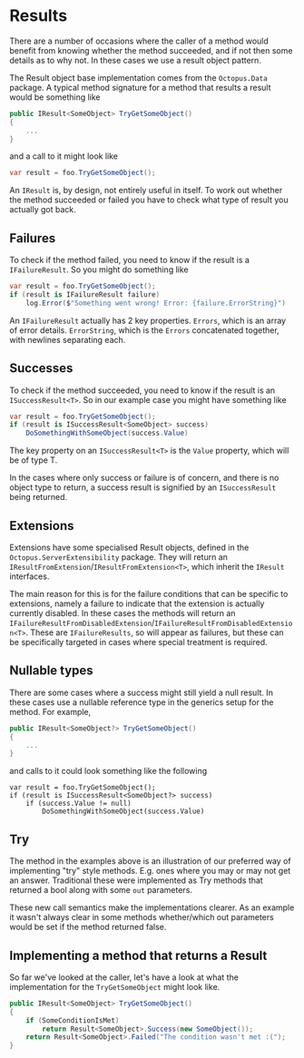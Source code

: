 # Results
There are a number of occasions where the caller of a method would benefit from knowing whether the method succeeded, and if not then some details as to why not. In these cases we use a result object pattern.

The Result object base implementation comes from the `Octopus.Data` package. A typical method signature for a method that results a result would be something like

``` csharp
public IResult<SomeObject> TryGetSomeObject()
{
    ...
}
```

and a call to it might look like

```csharp
var result = foo.TryGetSomeObject();
```

An `IResult` is, by design, not entirely useful in itself. To work out whether the method succeeded or failed you have to check what type of result you actually got back.

## Failures

To check if the method failed, you need to know if the result is a `IFailureResult`. So you might do something like

```csharp
var result = foo.TryGetSomeObject();
if (result is IFailureResult failure)
    log.Error($"Something went wrong! Error: {failure.ErrorString}")
```

An `IFailureResult` actually has 2 key properties. `Errors`, which is an array of error details. `ErrorString`, which is the `Errors` concatenated together, with newlines separating each.

## Successes

To check if the method succeeded, you need to know if the result is an `ISuccessResult<T>`. So in our example case you might have something like

```csharp
var result = foo.TryGetSomeObject();
if (result is ISuccessResult<SomeObject> success)
    DoSomethingWithSomeObject(success.Value)
```

The key property on an `ISuccessResult<T>` is the `Value` property, which will be of type T.

In the cases where only success or failure is of concern, and there is no object type to return, a success result is signified by an `ISuccessResult` being returned.

## Extensions

Extensions have some specialised Result objects, defined in the `Octopus.ServerExtensibility` package. They will return an `IResultFromExtension`/`IResultFromExtension<T>`, which inherit the `IResult` interfaces.

The main reason for this is for the failure conditions that can be specific to extensions, namely a failure to indicate that the extension is actually currently disabled. In these cases the methods will return an `IFailureResultFromDisabledExtension`/`IFailureResultFromDisabledExtension<T>`. These are `IFailureResults`, so will appear as failures, but these can be specifically targeted in cases where special treatment is required.

## Nullable types

There are some cases where a success might still yield a null result. In these cases use a nullable reference type in the generics setup for the method. For example,

```csharp
public IResult<SomeObject?> TryGetSomeObject()
{
    ...
}
```

and calls to it could look something like the following

```
var result = foo.TryGetSomeObject();
if (result is ISuccessResult<SomeObject?> success)
    if (success.Value != null)
        DoSomethingWithSomeObject(success.Value)    
```

## Try

The method in the examples above is an illustration of our preferred way of implementing "try" style methods. E.g. ones where you may or may not get an answer. Traditional these were implemented as Try methods that returned a bool along with some `out` parameters.

These new call semantics make the implementations clearer. As an example it wasn't always clear in some methods whether/which out parameters would be set if the method returned false.

## Implementing a method that returns a Result

So far we've looked at the caller, let's have a look at what the implementation for the `TryGetSomeObject` might look like.

```csharp
public IResult<SomeObject> TryGetSomeObject()
{
    if (SomeConditionIsMet)
        return Result<SomeObject>.Success(new SomeObject());
    return Result<SomeObject>.Failed("The condition wasn't met :(");
}
```

